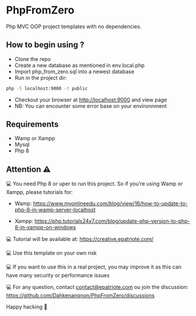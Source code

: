 # PhpFromZero

Php MVC OOP project templates with no dependencies.

## How to begin using ?

- Clone the repo
- Create a new database as mentioned in env.local.php
- Import php_from_zero.sql into a newest database
- Run in the project dir:

```bash
php -S localhost:9000 -t public 
```

- Checkout your browser at <http://localhost:9000> and view page
- NB: You can encounter some error base on your environnment

## Requirements

- Wamp or Xampp
- Mysql
- Php 8

## Attention :warning:

:computer: You need Php 8 or uper to run this project. So if you're using Wamp or Xampp, please tutorials  for:

- Wamp: https://www.myonlineedu.com/blog/view/16/how-to-update-to-php-8-in-wamp-server-localhost


- Xampp: https://php.tutorials24x7.com/blog/update-php-version-to-php-8-in-xampp-on-windows

:computer: Tutorial will be available at: <https://creative.epatriote.com/>

:computer: Use this template on your own risk

:computer: If you want to use this in a real project, you may improve it as this can have many security or performance issues

:computer: For any question, contact contact@epatriote.com ou join the discussion: https://github.com/Dahkenangnon/PhpFromZero/discussions

Happy hacking :rocket:
